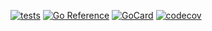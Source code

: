 [![tests][1]][2]
[![Go Reference][3]][4]
[![GoCard][5]][6]
[![codecov][7]][8]

[1]: https://github.com/cloudshiftinc/aws-lambda-demux/workflows/tests/badge.svg
[2]: https://github.com/cloudshiftinc/aws-lambda-demux/actions?query=workflow%3Atests
[3]: https://pkg.go.dev/badge/github.com/cloudshiftinc/aws-lambda-demux.svg
[4]: https://pkg.go.dev/github.com/cloudshiftinc/aws-lambda-demux
[5]: https://goreportcard.com/badge/github.com/cloudshiftinc/aws-lambda-demux
[6]: https://goreportcard.com/report/github.com/cloudshiftinc/aws-lambda-demux
[7]: https://codecov.io/gh/cloudshiftinc/aws-lambda-demux/branch/main/graph/badge.svg
[8]: https://codecov.io/gh/cloudshiftinc/aws-lambda-demux
